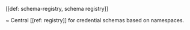 [[def: schema-registry, schema registry]]

~ Central [[ref: registry]] for credential schemas based on namespaces. 

